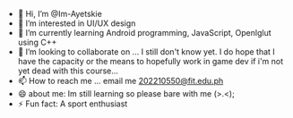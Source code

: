 - 👋 Hi, I’m @Im-Ayetskie
- 👀 I’m interested in UI/UX design 
- 🌱 I’m currently learning Android programming, JavaScript, Openlglut using C++
- 💞️ I’m looking to collaborate on ... I still don't know yet. I do hope that I have the capacity or the means to hopefully work in game dev if i'm not yet dead with this course...
- 📫 How to reach me ... email me 202210550@fit.edu.ph
- 😄 about me: Im still learning so please bare with me (>.<);
- ⚡ Fun fact: A sport enthusiast

<!---
Im-Ayetskie/Im-Ayetskie is a ✨ special ✨ repository because its `README.md` (this file) appears on your GitHub profile.
You can click the Preview link to take a look at your changes.
--->
